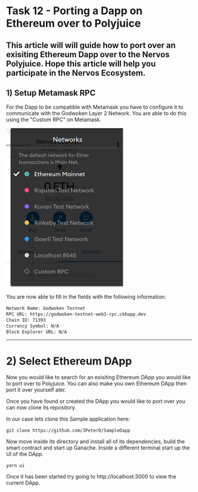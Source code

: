 
# Task 12 - Porting a Dapp on Ethereum over to Polyjuice

This article will will guide how to port over an exisiting Ethereum Dapp over to the Nervos Polyjuice. Hope this article will help you participate in the Nervos Ecosystem.
---
## 1) Setup Metamask RPC
For the Dapp to be compatible with Metamask you have to configure it to communicate with the Godwoken Layer 2 Network. You are able to do this using the "Custom RPC" on Metamask.

![Metamask](./metamaskrpc.png)

You are now able to fill in the fields with the following information:
```
Network Name: Godwoken Testnet
RPC URL: https://godwoken-testnet-web3-rpc.ckbapp.dev
Chain ID: 71393
Currency Symbol: N/A
Block Explorer URL: N/A
```
---
# 2) Select Ethereum DApp
Now you would like to search for an exisiting Ethereum DApp you would like to port over to Polyjuice. You can also make you own Ethereum DApp then port it over yourself ater.

Once you have found or created the DApp you would like to port over you can now clone its repository.

In our case lets clone this Sample application here:
```
git clone https://github.com/JPeterD/SampleDapp
````
Now move inside its directory and install all of its dependencies, build the smart contract and start up Ganache.
Inside a different terminal start up the UI of the DApp.
```
yarn ui
```
Once it has been started try going to http://localhost:3000 to view the current DApp.
